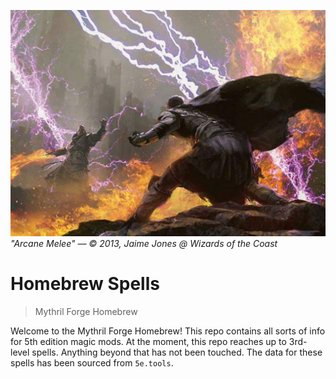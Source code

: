 ![Arcane Melee](images/arcane-duel.jpg)
*"Arcane Melee" &mdash; &copy; 2013, Jaime Jones &commat; Wizards of the Coast*



# Homebrew Spells
> Mythril Forge Homebrew

Welcome to the Mythril Forge Homebrew!
This repo contains all sorts of info for 5th edition magic mods.
At the moment, this repo reaches up to 3rd-level spells.
Anything beyond that has not been touched.
The data for these spells has been sourced from `5e.tools`.
